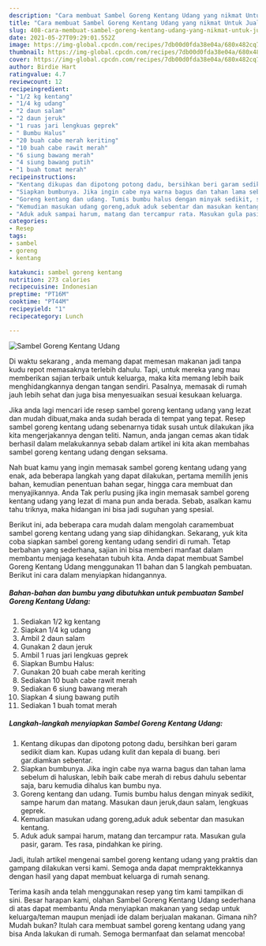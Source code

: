 ```yaml
---
description: "Cara membuat Sambel Goreng Kentang Udang yang nikmat Untuk Jualan"
title: "Cara membuat Sambel Goreng Kentang Udang yang nikmat Untuk Jualan"
slug: 408-cara-membuat-sambel-goreng-kentang-udang-yang-nikmat-untuk-jualan
date: 2021-05-27T09:29:01.552Z
image: https://img-global.cpcdn.com/recipes/7db00d0fda38e04a/680x482cq70/sambel-goreng-kentang-udang-foto-resep-utama.jpg
thumbnail: https://img-global.cpcdn.com/recipes/7db00d0fda38e04a/680x482cq70/sambel-goreng-kentang-udang-foto-resep-utama.jpg
cover: https://img-global.cpcdn.com/recipes/7db00d0fda38e04a/680x482cq70/sambel-goreng-kentang-udang-foto-resep-utama.jpg
author: Birdie Hart
ratingvalue: 4.7
reviewcount: 12
recipeingredient:
- "1/2 kg kentang"
- "1/4 kg udang"
- "2 daun salam"
- "2 daun jeruk"
- "1 ruas jari lengkuas geprek"
- " Bumbu Halus"
- "20 buah cabe merah keriting"
- "10 buah cabe rawit merah"
- "6 siung bawang merah"
- "4 siung bawang putih"
- "1 buah tomat merah"
recipeinstructions:
- "Kentang dikupas dan dipotong potong dadu, bersihkan beri garam sedikit diam kan. Kupas udang kulit dan kepala di buang. beri gar.diamkan sebentar."
- "Siapkan bumbunya. Jika ingin cabe nya warna bagus dan tahan lama sebelum di haluskan, lebih baik cabe merah di rebus dahulu sebentar saja, baru kemudia dihalus kan bumbu nya."
- "Goreng kentang dan udang. Tumis bumbu halus dengan minyak sedikit, sampe harum dan matang. Masukan daun jeruk,daun salam, lengkuas geprek."
- "Kemudian masukan udang goreng,aduk aduk sebentar dan masukan kentang."
- "Aduk aduk sampai harum, matang dan tercampur rata. Masukan gula pasir, garam. Tes rasa, pindahkan ke piring."
categories:
- Resep
tags:
- sambel
- goreng
- kentang

katakunci: sambel goreng kentang 
nutrition: 273 calories
recipecuisine: Indonesian
preptime: "PT16M"
cooktime: "PT44M"
recipeyield: "1"
recipecategory: Lunch

---
```



![Sambel Goreng Kentang Udang](https://img-global.cpcdn.com/recipes/7db00d0fda38e04a/680x482cq70/sambel-goreng-kentang-udang-foto-resep-utama.jpg)

Di waktu  sekarang , anda memang dapat memesan makanan jadi tanpa kudu repot memasaknya terlebih dahulu. Tapi, untuk mereka yang mau memberikan sajian terbaik untuk keluarga, maka kita memang lebih baik menghidangkannya dengan tangan sendiri. Pasalnya, memasak di rumah jauh lebih sehat dan juga bisa menyesuaikan sesuai kesukaan keluarga.

Jika anda lagi mencari ide resep sambel goreng kentang udang yang lezat dan mudah dibuat,maka anda sudah berada di tempat yang tepat. Resep sambel goreng kentang udang  sebenarnya tidak susah untuk dilakukan jika kita mengerjakannya dengan teliti. Namun, anda jangan cemas akan tidak berhasil dalam melakukannya 
sebab dalam artikel ini kita akan membahas sambel goreng kentang udang dengan seksama.  



Nah buat kamu yang ingin memasak sambel goreng kentang udang yang enak, ada beberapa langkah yang dapat dilakukan, pertama memilih jenis bahan, kemudian penentuan bahan segar, hingga cara membuat dan menyajikannya. Anda Tak perlu pusing jika ingin memasak sambel goreng kentang udang yang lezat di mana pun anda berada. Sebab, asalkan kamu  tahu triknya, maka hidangan ini bisa jadi suguhan yang spesial.

Berikut ini, ada beberapa cara mudah dalam mengolah caramembuat sambel goreng kentang udang yang siap dihidangkan. Sekarang, yuk kita coba siapkan sambel goreng kentang udang sendiri di rumah. Tetap berbahan yang sederhana, sajian ini bisa memberi manfaat dalam membantu menjaga kesehatan tubuh kita. Anda dapat membuat Sambel Goreng Kentang Udang menggunakan 11 bahan dan 5 langkah pembuatan. Berikut ini cara dalam menyiapkan hidangannya.

<!--inarticleads1-->

##### Bahan-bahan dan bumbu yang dibutuhkan untuk pembuatan Sambel Goreng Kentang Udang:

1. Sediakan 1/2 kg kentang
1. Siapkan 1/4 kg udang
1. Ambil 2 daun salam
1. Gunakan 2 daun jeruk
1. Ambil 1 ruas jari lengkuas geprek
1. Siapkan  Bumbu Halus:
1. Gunakan 20 buah cabe merah keriting
1. Sediakan 10 buah cabe rawit merah
1. Sediakan 6 siung bawang merah
1. Siapkan 4 siung bawang putih
1. Sediakan 1 buah tomat merah




<!--inarticleads2-->

##### Langkah-langkah menyiapkan Sambel Goreng Kentang Udang:

1. Kentang dikupas dan dipotong potong dadu, bersihkan beri garam sedikit diam kan. Kupas udang kulit dan kepala di buang. beri gar.diamkan sebentar.
1. Siapkan bumbunya. Jika ingin cabe nya warna bagus dan tahan lama sebelum di haluskan, lebih baik cabe merah di rebus dahulu sebentar saja, baru kemudia dihalus kan bumbu nya.
1. Goreng kentang dan udang. Tumis bumbu halus dengan minyak sedikit, sampe harum dan matang. Masukan daun jeruk,daun salam, lengkuas geprek.
1. Kemudian masukan udang goreng,aduk aduk sebentar dan masukan kentang.
1. Aduk aduk sampai harum, matang dan tercampur rata. Masukan gula pasir, garam. Tes rasa, pindahkan ke piring.




Jadi, itulah artikel mengenai  sambel goreng kentang udang  yang praktis dan gampang dilakukan versi kami. Semoga anda dapat mempraktekkannya dengan hasil yang dapat membuat keluarga di rumah senang. 

Terima kasih anda telah menggunakan resep yang tim kami tampilkan di sini. Besar harapan kami, olahan  Sambel Goreng Kentang Udang sederhana di atas dapat membantu Anda menyiapkan makanan yang sedap untuk keluarga/teman maupun menjadi ide dalam berjualan makanan. Gimana nih? Mudah bukan? Itulah cara membuat sambel goreng kentang udang yang bisa Anda lakukan di rumah. Semoga bermanfaat dan selamat mencoba!

